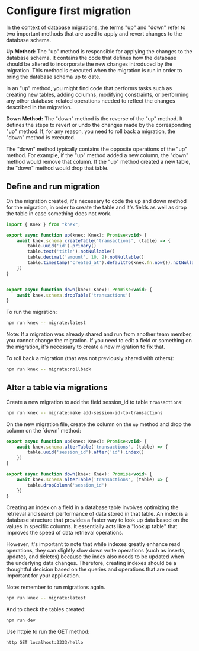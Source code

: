 # Configure first migration

In the context of database migrations, the terms "up" and "down" refer to two important methods that are used to apply and revert changes to the database schema.

**Up Method:**
The "up" method is responsible for applying the changes to the database schema. It contains the code that defines how the database should be altered to incorporate the new changes introduced by the migration. This method is executed when the migration is run in order to bring the database schema up to date.

In an "up" method, you might find code that performs tasks such as creating new tables, adding columns, modifying constraints, or performing any other database-related operations needed to reflect the changes described in the migration.

**Down Method:**
The "down" method is the reverse of the "up" method. It defines the steps to revert or undo the changes made by the corresponding "up" method. If, for any reason, you need to roll back a migration, the "down" method is executed.

The "down" method typically contains the opposite operations of the "up" method. For example, if the "up" method added a new column, the "down" method would remove that column. If the "up" method created a new table, the "down" method would drop that table.

## Define and run migration

On the migration created, it's necessary to code the up and down method for the migration, in order to create the table and it's fields as well as drop the table in case something does not work.

```js
import { Knex } from "knex";

export async function up(knex: Knex): Promise<void> {
    await knex.schema.createTable('transactions', (table) => {
        table.uuid('id').primary()
        table.text('title').notNullable()
        table.decimal('amount', 10, 2).notNullable()
        table.timestamp('created_at').defaultTo(knex.fn.now()).notNullable()
    })
}


export async function down(knex: Knex): Promise<void> {
    await knex.schema.dropTable('transactions')
}
```

To run the migration:

```bash
npm run knex -- migrate:latest
```

Note: If a migration was already shared and run from another team member, you cannot change the migration. If you need to edit a field or something on the migration, it's necessary to create a new migration to fix that.

To roll back a migration (that was not previously shared with others):

```bash
npm run knex -- migrate:rollback
```

## Alter a table via migrations

Create a new migration to add the field session_id to table `transactions`:

```bash
npm run knex -- migrate:make add-session-id-to-transactions
```

On the new migration file, create the column on the `up` method and drop the column on the ´down´ method:

```js
export async function up(knex: Knex): Promise<void> {
    await knex.schema.alterTable('transactions', (table) => {
        table.uuid('session_id').after('id').index()
    })
}

export async function down(knex: Knex): Promise<void> {
    await knex.schema.alterTable('transactions', (table) => {
        table.dropColumn('session_id')
    })
}
```

Creating an index on a field in a database table involves optimizing the retrieval and search performance of data stored in that table. An index is a database structure that provides a faster way to look up data based on the values in specific columns. It essentially acts like a "lookup table" that improves the speed of data retrieval operations.

However, it's important to note that while indexes greatly enhance read operations, they can slightly slow down write operations (such as inserts, updates, and deletes) because the index also needs to be updated when the underlying data changes. Therefore, creating indexes should be a thoughtful decision based on the queries and operations that are most important for your application.

Note: remember to run migrations again.

```bash
npm run knex -- migrate:latest
```

And to check the tables created:

```bash
npm run dev
```

Use httpie to run the GET method:

```bash
http GET localhost:3333/hello
```
